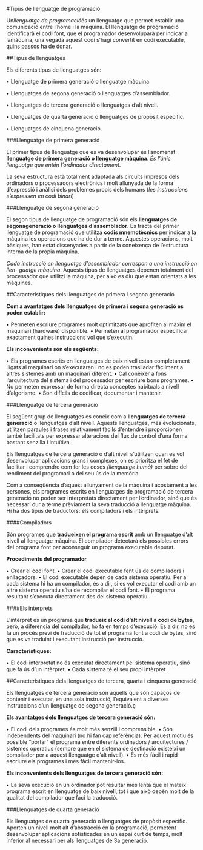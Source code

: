 
#Tipus de llenguatge de programació

Un*llenguatge de programació*és un llenguatge que permet establir una
comunicació entre l’home i la màquina. El llenguatge de programació identificarà el codi font, 
que el programador desenvoluparà per indicar a lamàquina, una vegada aquest codi s’hagi convertit en codi executable, quins
passos ha de donar.

##Tipus de llenguatges

Els diferents tipus de llenguatges són:

• Llenguatge de primera generació o llenguatge màquina.

• Llenguatges de segona generació o llenguatges d’assemblador.

• Llenguatges de tercera generació o llenguatges d’alt nivell.

• Llenguatges de quarta generació o llenguatges de propòsit específic.

• Llenguatges de cinquena generació.

###Llenguatge de primera generació

El primer tipus de llenguatge que es va desenvolupar és l’anomenat
**llenguatge de primera generació o llenguatge màquina**. *És l’únic llenguatge que entén l’ordinador directament*.

La seva estructura està totalment adaptada als circuits impresos dels ordinadors
o processadors electrònics i molt allunyada de la forma d’expressió i anàlisi dels
problemes propis dels humans (*les instruccions s’expressen en codi binari*)

###Llenguatge de segona generació 

El segon tipus de llenguatge de programació són els
**llenguatges de segonageneració o llenguatges d’assemblador**. Es tracta del primer llenguatge de
programació que utilitza **codis mnemotècnics** per indicar a la màquina les
operacions que ha de dur a terme. Aquestes operacions, molt bàsiques, han
estat dissenyades a partir de la coneixença de l’estructura interna de la pròpia
màquina.


*Cada instrucció en llenguatge d’assemblador correspon a una instrucció en llen-
guatge màquina*. Aquests tipus de llenguatges depenen totalment del processador
que utilitzi la màquina, per això es diu que estan orientats a les màquines.

##Característiques dels llenguatges de primera i segona generació

**Com a avantatges dels llenguatges de primera i segona generació es poden establir:**

• Permeten escriure programes molt optimitzats que aprofiten al màxim el
maquinari (hardware) disponible.
• Permeten al programador especificar exactament quines instruccions vol
que s’executin.

**Els inconvenients són els següents:**

• Els programes escrits en llenguatges de baix nivell estan completament
lligats al maquinari on s’executaran i no es poden traslladar fàcilment a altres
sistemes amb un maquinari diferent.
• Cal conèixer a fons l’arquitectura del sistema i del processador per escriure
bons programes.
• No permeten expressar de forma directa conceptes habituals a nivell d’algorisme.
• Son difícils de codificar, documentar i mantenir.

###Llenguatge de tercera generació

El següent grup de llenguatges es coneix com a **llenguatges de
tercera generació** o llenguatges d’alt nivell. Aquests llenguatges, més
evolucionats, utilitzen paraules i frases relativament fàcils d’entendre i
proporcionen també facilitats per expressar alteracions del flux de control
d’una forma bastant senzilla i intuïtiva.

Els llenguatges de tercera generació o d’alt nivell s’utilitzen quan es vol desenvolupar
aplicacions grans i complexes, on es prioritza el fet de facilitar i comprendre
com fer les coses *(llenguatge humà)* per sobre del rendiment del programari o del
seu ús de la memòria.

Com a conseqüència d’aquest allunyament de la màquina i acostament a les persones,
els programes escrits en llenguatges de programació de tercera generació
no poden ser interpretats directament per l’ordinador, sinó que és necessari dur
a terme prèviament la seva traducció a llenguatge màquina. Hi ha dos tipus de
traductors: els compiladors i els intèrprets.

####Compiladors

Són programes que **tradueixen el programa escrit** amb un llenguatge d’alt nivell
al llenguatge màquina. El compilador detectarà els possibles errors del programa
font per aconseguir un programa executable depurat.

**Procediments del programador**

• Crear el codi font.
• Crear el codi executable fent ús de compiladors i enllaçadors.
• El codi executable depèn de cada sistema operatiu. Per a cada sistema hi
ha un compilador, és a dir, si es vol executar el codi amb un altre sistema
operatiu s’ha de recompilar el codi font.
• El programa resultant s’executa directament des del sistema operatiu.

####Els intèrprets

L’intèrpret és un programa que **tradueix el codi d’alt nivell a codi de bytes**, però, a
diferència del compilador, ho fa en temps d’execució. És a dir, no es fa un procés
previ de traducció de tot el programa font a codi de bytes, sinó que es va traduint
i executant instrucció per instrucció.

**Caracteristíques:**

• El codi interpretat no és executat directament pel sistema operatiu, sinó que
fa ús d’un intèrpret.
• Cada sistema té el seu propi intèrpret

##Característiques dels llenguatges de tercera, quarta i cinquena
generació

Els llenguatges de tercera generació són aquells que són capaços de contenir
i executar, en una sola instrucció, l’equivalent a diverses instruccions d’un
llenguatge de segona generació.ç

**Els avantatges dels llenguatges de tercera generació són:**

• El codi dels programes és molt més senzill i comprensible.
• Són independents del maquinari (no hi fan cap referència). Per aquest motiu
és possible “portar” el programa entre diferents ordinadors / arquitectures
/ sistemes operatius (sempre que en el sistema de destinació existeixi un
compilador per a aquest llenguatge d’alt nivell).
• És més fàcil i ràpid escriure els programes i més fàcil mantenir-los.

**Els inconvenients dels llenguatges de tercera generació són:**

• La seva execució en un ordinador pot resultar més lenta que el mateix
programa escrit en llenguatge de baix nivell, tot i que això depèn molt de la
qualitat del compilador que faci la traducció.

###Llenguatges de quarta generació

Els llenguatges de quarta generació o llenguatges de propòsit específic.
Aporten un nivell molt alt d’abstracció en la programació, permetent
desenvolupar aplicacions sofisticades en un espai curt de temps, molt inferior
al necessari per als llenguatges de 3a generació.

